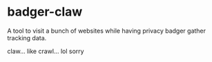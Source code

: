 # badger-claw
A tool to visit a bunch of websites while having privacy badger gather tracking data.

claw... like crawl... lol sorry
